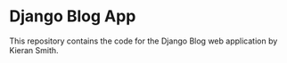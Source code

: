 # Django Blog App
This repository contains the code for the Django Blog web application by Kieran Smith.